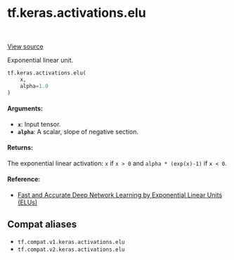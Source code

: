 <div itemscope itemtype="http://developers.google.com/ReferenceObject">
<meta itemprop="name" content="tf.keras.activations.elu" />
<meta itemprop="path" content="Stable" />
</div>

# tf.keras.activations.elu

<!-- Insert buttons and diff -->

<table class="tfo-notebook-buttons tfo-api" align="left">
</table>

<a target="_blank" href="/code/stable/tensorflow/python/keras/activations.py">View source</a>



Exponential linear unit.

``` python
tf.keras.activations.elu(
    x,
    alpha=1.0
)
```



<!-- Placeholder for "Used in" -->


#### Arguments:


* <b>`x`</b>: Input tensor.
* <b>`alpha`</b>: A scalar, slope of negative section.


#### Returns:

The exponential linear activation: `x` if `x > 0` and
  `alpha * (exp(x)-1)` if `x < 0`.



#### Reference:

- [Fast and Accurate Deep Network Learning by Exponential
  Linear Units (ELUs)](https://arxiv.org/abs/1511.07289)


## Compat aliases

* `tf.compat.v1.keras.activations.elu`
* `tf.compat.v2.keras.activations.elu`

